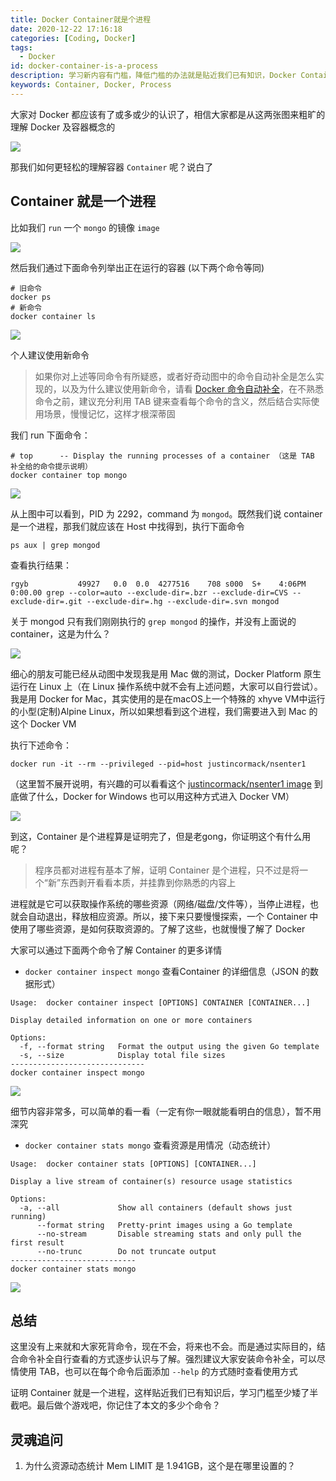 ```yaml
---
title: Docker Container就是个进程
date: 2020-12-22 17:16:18
categories: [Coding, Docker]
tags:
  - Docker
id: docker-container-is-a-process
description: 学习新内容有门槛，降低门槛的办法就是贴近我们已有知识，Docker Container 其实就是一个进程，进程是可以获取操作系统资源的，Container 亦是如此，只不过具体的方式在上层做了封装略有不同
keywords: Container, Docker, Process
---
```


大家对 Docker 都应该有了或多或少的认识了，相信大家都是从这两张图来粗旷的理解 Docker 及容器概念的

![](https://cdn.jsdelivr.net/gh/FraserYu/img-host/blog-img20201221212233.png)



那我们如何更轻松的理解容器 `Container` 呢？说白了



## Container 就是一个进程

比如我们 `run` 一个 `mongo` 的镜像 `image`

![](https://cdn.jsdelivr.net/gh/FraserYu/img-host/blog-img2020-12-21at21.39.19.gif)

然后我们通过下面命令列举出正在运行的容器 (以下两个命令等同)

```shell
# 旧命令
docker ps
# 新命令
docker container ls
```

![](https://cdn.jsdelivr.net/gh/FraserYu/img-host/blog-img20201221214553.png)



个人建议使用新命令

> 如果你对上述等同命令有所疑惑，或者好奇动图中的命令自动补全是怎么实现的，以及为什么建议使用新命令，请看 [Docker 命令自动补全](https://dayarch.top/p/docker-install-command-completion.html)，在不熟悉命令之前，建议充分利用 TAB 键来查看每个命令的含义，然后结合实际使用场景，慢慢记忆，这样才根深蒂固



我们 run 下面命令：

```shell
# top      -- Display the running processes of a container （这是 TAB 补全给的命令提示说明）
docker container top mongo
```

![](https://cdn.jsdelivr.net/gh/FraserYu/img-host/blog-img20201222160406.png)

从上图中可以看到，PID 为 2292，command 为 `mongod`。既然我们说 container 是一个进程，那我们就应该在 Host 中找得到，执行下面命令

```shell
ps aux | grep mongod
```

查看执行结果：

```shell
rgyb           49927   0.0  0.0  4277516    708 s000  S+    4:06PM   0:00.00 grep --color=auto --exclude-dir=.bzr --exclude-dir=CVS --exclude-dir=.git --exclude-dir=.hg --exclude-dir=.svn mongod
```

关于 mongod 只有我们刚刚执行的 `grep mongod` 的操作，并没有上面说的 container，这是为什么？

![](https://cdn.jsdelivr.net/gh/FraserYu/img-host/blog-img20201222161238.png)



细心的朋友可能已经从动图中发现我是用 Mac 做的测试，Docker Platform 原生运行在 Linux 上（在 Linux 操作系统中就不会有上述问题，大家可以自行尝试）。我是用 Docker for Mac，其实使用的是在macOS上一个特殊的 xhyve VM中运行的小型(定制)Alpine Linux，所以如果想看到这个进程，我们需要进入到 Mac 的这个 Docker VM



执行下述命令：

```shell
docker run -it --rm --privileged --pid=host justincormack/nsenter1
```

（这里暂不展开说明，有兴趣的可以看看这个 [justincormack/nsenter1 image](https://github.com/justincormack/nsenter1) 到底做了什么，Docker for Windows 也可以用这种方式进入 Docker VM）

![](https://cdn.jsdelivr.net/gh/FraserYu/img-host/blog-img20201222162637.png)



到这，Container 是个进程算是证明完了，但是老gong，你证明这个有什么用呢？

> 程序员都对进程有基本了解，证明 Container 是个进程，只不过是将一个“新”东西剥开看看本质，并挂靠到你熟悉的内容上

进程就是它可以获取操作系统的哪些资源（网络/磁盘/文件等），当停止进程，也就会自动退出，释放相应资源。所以，接下来只要慢慢探索，一个 Container 中使用了哪些资源，是如何获取资源的。了解了这些，也就慢慢了解了 Docker



大家可以通过下面两个命令了解 Container 的更多详情

- `docker container inspect mongo` 查看Container 的详细信息（JSON 的数据形式）

```shell
Usage:	docker container inspect [OPTIONS] CONTAINER [CONTAINER...]

Display detailed information on one or more containers

Options:
  -f, --format string   Format the output using the given Go template
  -s, --size            Display total file sizes
------------------------------
docker container inspect mongo
```

![](https://cdn.jsdelivr.net/gh/FraserYu/img-host/blog-img20201222164416.png)



细节内容非常多，可以简单的看一看（一定有你一眼就能看明白的信息），暂不用深究



-  `docker container stats mongo` 查看资源是用情况（动态统计）

```shell
Usage:	docker container stats [OPTIONS] [CONTAINER...]

Display a live stream of container(s) resource usage statistics

Options:
  -a, --all             Show all containers (default shows just running)
      --format string   Pretty-print images using a Go template
      --no-stream       Disable streaming stats and only pull the first result
      --no-trunc        Do not truncate output
----------------------------      
docker container stats mongo
```



![](https://cdn.jsdelivr.net/gh/FraserYu/img-host/blog-img2020-12-22at16.48.57.gif)



## 总结

这里没有上来就和大家死背命令，现在不会，将来也不会。而是通过实际目的，结合命令补全自行查看的方式逐步认识与了解。强烈建议大家安装命令补全，可以尽情使用 TAB，也可以在每个命令后面添加 `--help` 的方式随时查看使用方式

证明 Container 就是一个进程，这样贴近我们已有知识后，学习门槛至少矮了半截吧。最后做个游戏吧，你记住了本文的多少个命令？

## 灵魂追问
1. 为什么资源动态统计 Mem LIMIT 是 1.941GB，这个是在哪里设置的？